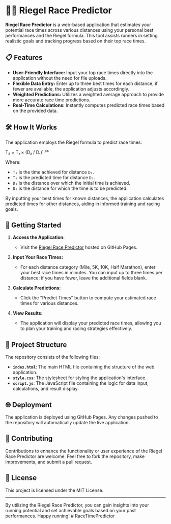# 🏃‍♂️ Riegel Race Predictor

**Riegel Race Predictor** is a web-based application that estimates your potential race times across various distances using your personal best performances and the Riegel formula. This tool assists runners in setting realistic goals and tracking progress based on their top race times.

## 📋 Features

- **User-Friendly Interface:** Input your top race times directly into the application without the need for file uploads.
- **Flexible Data Entry:** Enter up to three best times for each distance; if fewer are available, the application adjusts accordingly.
- **Weighted Predictions:** Utilizes a weighted average approach to provide more accurate race time predictions.
- **Real-Time Calculations:** Instantly computes predicted race times based on the provided data.

## 🛠️ How It Works

The application employs the Riegel formula to predict race times:

T₂ = T₁ × (D₂ / D₁)¹·⁰⁶


Where:
- `T₁` is the time achieved for distance `D₁`.
- `T₂` is the predicted time for distance `D₂`.
- `D₁` is the distance over which the initial time is achieved.
- `D₂` is the distance for which the time is to be predicted.

By inputting your best times for known distances, the application calculates predicted times for other distances, aiding in informed training and racing goals.

## 🚀 Getting Started

1. **Access the Application:**
   - Visit the [Riegel Race Predictor](https://alexgasconn.github.io/Riegel-Predictor/) hosted on GitHub Pages.

2. **Input Your Race Times:**
   - For each distance category (Mile, 5K, 10K, Half Marathon), enter your best race times in minutes. You can input up to three times per distance; if you have fewer, leave the additional fields blank.

3. **Calculate Predictions:**
   - Click the "Predict Times" button to compute your estimated race times for various distances.

4. **View Results:**
   - The application will display your predicted race times, allowing you to plan your training and racing strategies effectively.

## 📂 Project Structure

The repository consists of the following files:

- **`index.html`**: The main HTML file containing the structure of the web application.
- **`style.css`**: The stylesheet for styling the application's interface.
- **`script.js`**: The JavaScript file containing the logic for data input, calculations, and result display.

## 🌐 Deployment

The application is deployed using GitHub Pages. Any changes pushed to the repository will automatically update the live application.

## 🤝 Contributing

Contributions to enhance the functionality or user experience of the Riegel Race Predictor are welcome. Feel free to fork the repository, make improvements, and submit a pull request.

## 📝 License

This project is licensed under the MIT License.

---

By utilizing the Riegel Race Predictor, you can gain insights into your running potential and set achievable goals based on your past performances. Happy running!
#   R a c e T i m e P r e d i c t o r 
 
 